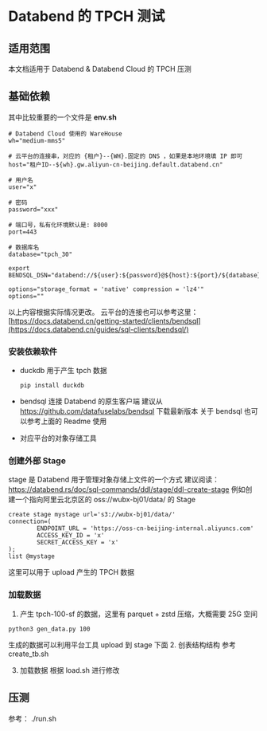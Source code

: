 # Databend 的 TPCH 测试

## 适用范围
本文档适用于 Databend & Databend Cloud 的 TPCH 压测

## 基础依赖
其中比较重要的一个文件是 **env.sh**
```
# Databend Cloud 使用的 WareHouse
wh="medium-mms5" 

# 云平台的连接串，对应的 {租户}--{WH}.固定的 DNS ，如果是本地环境填 IP 即可
host="租户ID--${wh}.gw.aliyun-cn-beijing.default.databend.cn"  

# 用户名
user="x"

# 密码
password="xxx"

# 端口号，私有化环境默认是: 8000
port=443

# 数据库名
database="tpch_30"

export BENDSQL_DSN="databend://${user}:${password}@${host}:${port}/${database}"

options="storage_format = 'native' compression = 'lz4'"
options=""
```
以上内容根据实际情况更改。 
云平台的连接也可以参考这里：[https://docs.databend.cn/getting-started/clients/bendsql](https://docs.databend.cn/guides/sql-clients/bendsql/)

### 安装依赖软件
- duckdb 用于产生 tpch 数据
  ```
  pip install duckdb
  
  ```

- bendsql 连接 Databend 的原生客户端
  建议从 https://github.com/datafuselabs/bendsql  下载最新版本
  关于 bendsql 也可以参考上面的 Readme 使用

- 对应平台的对象存储工具

### 创建外部 Stage
stage 是 Databend 用于管理对象存储上文件的一个方式
建议阅读： https://databend.rs/doc/sql-commands/ddl/stage/ddl-create-stage
例如创建一个指向阿里云北京区的 oss://wubx-bj01/data/ 的 Stage
```
create stage mystage url='s3://wubx-bj01/data/'
connection=(
        ENDPOINT_URL = 'https://oss-cn-beijing-internal.aliyuncs.com'
        ACCESS_KEY_ID = 'x'
        SECRET_ACCESS_KEY = 'x'
);
list @mystage
```
这里可以用于 upload 产生的 TPCH 数据

### 加载数据
1. 产生 tpch-100-sf 的数据，这里有 parquet + zstd 压缩，大概需要 25G 空间

```
python3 gen_data.py 100 
```
生成的数据可以利用平台工具 upload 到 stage 下面
2. 创表结构结构
参考 create_tb.sh

3. 加载数据
根据 load.sh 进行修改

## 压测

参考：
./run.sh 
